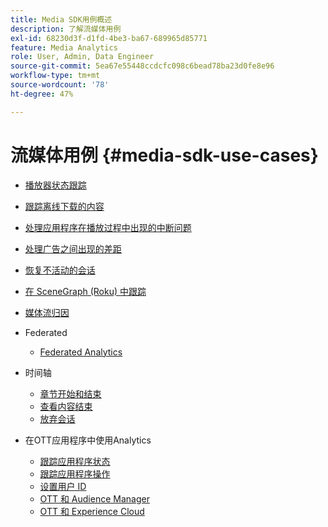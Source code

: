 ```yaml
---
title: Media SDK用例概述
description: 了解流媒体用例
exl-id: 68230d3f-d1fd-4be3-ba67-689965d85771
feature: Media Analytics
role: User, Admin, Data Engineer
source-git-commit: 5ea67e55448ccdcfc098c6bead78ba23d0fe8e96
workflow-type: tm+mt
source-wordcount: '78'
ht-degree: 47%

---
```


# 流媒体用例 {#media-sdk-use-cases}

* [播放器状态跟踪](/help/use-cases/player-state-tracking/player-state-overview.md)
* [跟踪离线下载的内容](using/media-use-cases/track-downloaded-content.html)
* [处理应用程序在播放过程中出现的中断问题](/help/use-cases/cookbook/app-interrupts.md)
* [处理广告之间出现的差距](/help/use-cases/cookbook/fix-ad-play-ad.md)
* [恢复不活动的会话](/help/use-cases/cookbook/resuming-inactive.md)
* [在 SceneGraph (Roku) 中跟踪](/help/use-cases/cookbook/sdk-track-scenegraph.md)
* [媒体流归因](/help/use-cases/media-analytics-cookbook/media-dimensions.md)

* Federated
   * [Federated Analytics](/help/use-cases/federated-analytics.md)

* 时间轴
   * [章节开始和结束](/help/use-cases/timelines/chapter-start-end.md)
   * [查看内容结束](/help/use-cases/timelines/view-to-end-of-content.md)
   * [放弃会话](/help/use-cases/timelines/user-abandons-session.md)

* 在OTT应用程序中使用Analytics
   * [跟踪应用程序状态](/help/use-cases/analytics-with-ott/track-app-states.md)
   * [跟踪应用程序操作](/help/use-cases/analytics-with-ott/track-app-actions.md)
   * [设置用户 ID](/help/use-cases/analytics-with-ott/set-user-ids.md)
   * [OTT 和 Audience Manager](/help/use-cases/analytics-with-ott/ott-am.md)
   * [OTT 和 Experience Cloud](/help/use-cases/analytics-with-ott/ott-experience-cloud.md)
